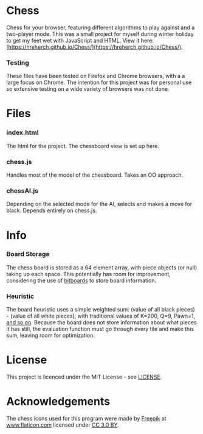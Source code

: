 # Chess

Chess for your browser, featuring different algorithms to play against and a two-player mode. This was a small project for myself during winter holiday to get my feet wet with JavaScript and HTML. View it here: [https://hreherch.github.io/Chess/](https://hreherch.github.io/Chess/).

### Testing

These files have been tested on Firefox and Chrome browsers, with a a large focus on Chrome. The intention for this project was for personal use so extensive testing on a wide variety of browsers was not done. 

# Files 

### index.html

The html for the project. The chessboard view is set up here.

### chess.js

Handles most of the model of the chessboard. Takes an OO approach.

### chessAI.js

Depending on the selected mode for the AI, selects and makes a move for black. Depends entirely on chess.js.

# Info

### Board Storage

The chess board is stored as a 64 element array, with piece objects (or null) taking up each space. This potentially has room for improvement, considering the use of [bitboards](https://en.wikipedia.org/wiki/Board_representation_(chess)#Bitboard) to store board information.

### Heuristic

The board heuristic uses a simple weighted sum: (value of all black pieces) - (value of all white pieces), with traditional values of K=200, Q=9, Pawn=1, [and so on](http://www.gamecolony.com/chesspieces.html). Because the board does not store information about what pieces it has still, the evaluation function must go through every tile and make this sum, leaving room for optimization. 

# License

This project is licenced under the MIT License - see [LICENSE](LICENSE).

# Acknowledgements

The chess icons used for this program were made by [Freepik](http://www.flaticon.com/authors/freepik) at www.flaticon.com licensed under [CC 3.0 BY](http://creativecommons.org/licenses/by/3.0/).
